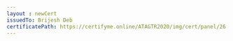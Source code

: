 ```yaml
--- 
layout : newCert 
issuedTo: Brijesh Deb
certificatePath: https://certifyme.online/ATAGTR2020/img/cert/panel/26.png
--- 
```

